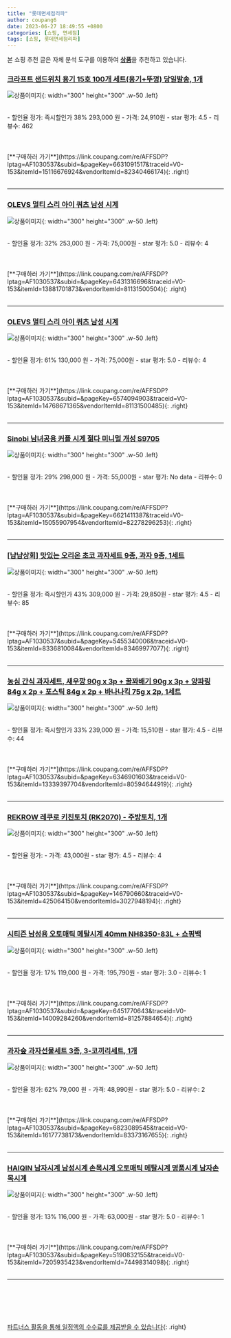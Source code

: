 ```yaml
---
title: "롯데면세점리파"
author: coupang6
date: 2023-06-27 18:49:55 +0800
categories: [쇼핑, 면세점]
tags: [쇼핑, 롯데면세점리파]
---
```


본 쇼핑 추천 글은 자체 분석 도구를 이용하여 [**상품**](https://link.coupang.com/a/bao1ui)을 추천하고 있습니다.

### [크라프트 샌드위치 용기 15호 100개 세트(용기+뚜껑) 당일발송, 1개](https://link.coupang.com/re/AFFSDP?lptag=AF1030537&subid=&pageKey=6631091517&traceid=V0-153&itemId=15116676924&vendorItemId=82340466174)

![상품이미지](https://thumbnail9.coupangcdn.com/thumbnails/remote/230x230ex/image/vendor_inventory/edd4/191ce889dd64226e1d9a94955a07a41f17f37b8a0b0583aedcb62ab517e4.jpg){: width="300" height="300" .w-50 .left}


<br>
- 할인율 정가: 즉시할인가 38%  293,000   원
- 가격: 24,910원
- star 평가: 4.5
- 리뷰수: 462
<br>
<br>
<br>
<br>
[**구매하러 가기**](https://link.coupang.com/re/AFFSDP?lptag=AF1030537&subid=&pageKey=6631091517&traceid=V0-153&itemId=15116676924&vendorItemId=82340466174){: .right}
<br>
<br>

---

### [OLEVS 멀티 스리 아이 쿼츠 남성 시계](https://link.coupang.com/re/AFFSDP?lptag=AF1030537&subid=&pageKey=6431316696&traceid=V0-153&itemId=13881701873&vendorItemId=81131500504)

![상품이미지](https://thumbnail7.coupangcdn.com/thumbnails/remote/230x230ex/image/vendor_inventory/2da0/9f2913bd533245a4c50bbddd83ff7aee9438be46b1c3ccb02ecb7244b44f.jpg){: width="300" height="300" .w-50 .left}


<br>
- 할인율 정가: 32%  253,000   원
- 가격: 75,000원
- star 평가: 5.0
- 리뷰수: 4
<br>
<br>
<br>
<br>
[**구매하러 가기**](https://link.coupang.com/re/AFFSDP?lptag=AF1030537&subid=&pageKey=6431316696&traceid=V0-153&itemId=13881701873&vendorItemId=81131500504){: .right}
<br>
<br>

---

### [OLEVS 멀티 스리 아이 쿼츠 남성 시계](https://link.coupang.com/re/AFFSDP?lptag=AF1030537&subid=&pageKey=6574094903&traceid=V0-153&itemId=14768671365&vendorItemId=81131500485)

![상품이미지](https://thumbnail10.coupangcdn.com/thumbnails/remote/230x230ex/image/vendor_inventory/ceea/b10fb6e3ad21f868753e2f3d18b780b74fbaf56b058ae1ef811dc5d04ca8.jpg){: width="300" height="300" .w-50 .left}


<br>
- 할인율 정가: 61%  130,000   원
- 가격: 75,000원
- star 평가: 5.0
- 리뷰수: 4
<br>
<br>
<br>
<br>
[**구매하러 가기**](https://link.coupang.com/re/AFFSDP?lptag=AF1030537&subid=&pageKey=6574094903&traceid=V0-153&itemId=14768671365&vendorItemId=81131500485){: .right}
<br>
<br>

---

### [Sinobi 남녀공용 커플 시계 젊다 미니멀 개성 S9705](https://link.coupang.com/re/AFFSDP?lptag=AF1030537&subid=&pageKey=6621411387&traceid=V0-153&itemId=15055907954&vendorItemId=82278296253)

![상품이미지](https://thumbnail9.coupangcdn.com/thumbnails/remote/230x230ex/image/vendor_inventory/1e51/9b737b644514aeeb265187d5f0c579f6c066b0262afa6e9b12fde20a0503.jpg){: width="300" height="300" .w-50 .left}


<br>
- 할인율 정가: 29%  298,000   원
- 가격: 55,000원
- star 평가: No data
- 리뷰수: 0
<br>
<br>
<br>
<br>
[**구매하러 가기**](https://link.coupang.com/re/AFFSDP?lptag=AF1030537&subid=&pageKey=6621411387&traceid=V0-153&itemId=15055907954&vendorItemId=82278296253){: .right}
<br>
<br>

---

### [[냠냠상회] 맛있는 오리온 초코 과자세트 9종, 과자 9종, 1세트](https://link.coupang.com/re/AFFSDP?lptag=AF1030537&subid=&pageKey=5455340006&traceid=V0-153&itemId=8336810084&vendorItemId=83469977077)

![상품이미지](https://thumbnail9.coupangcdn.com/thumbnails/remote/230x230ex/image/vendor_inventory/e65b/c2e83602502920498d21ebd01b4d9a3bfed3dcaea3a55c7978ab3bdbd1ed.jpg){: width="300" height="300" .w-50 .left}


<br>
- 할인율 정가: 즉시할인가 43%  309,000   원
- 가격: 29,850원
- star 평가: 4.5
- 리뷰수: 85
<br>
<br>
<br>
<br>
[**구매하러 가기**](https://link.coupang.com/re/AFFSDP?lptag=AF1030537&subid=&pageKey=5455340006&traceid=V0-153&itemId=8336810084&vendorItemId=83469977077){: .right}
<br>
<br>

---

### [농심 간식 과자세트, 새우깡 90g x 3p + 꿀꽈배기 90g x 3p + 양파링 84g x 2p + 포스틱 84g x 2p + 바나나킥 75g x 2p, 1세트](https://link.coupang.com/re/AFFSDP?lptag=AF1030537&subid=&pageKey=6346901603&traceid=V0-153&itemId=13339397704&vendorItemId=80594644919)

![상품이미지](https://thumbnail8.coupangcdn.com/thumbnails/remote/230x230ex/image/retail/images/5215617599612889-e3e27982-7c74-4429-990d-cda60e37ddf1.jpg){: width="300" height="300" .w-50 .left}


<br>
- 할인율 정가: 즉시할인가 33%  239,000   원
- 가격: 15,510원
- star 평가: 4.5
- 리뷰수: 44
<br>
<br>
<br>
<br>
[**구매하러 가기**](https://link.coupang.com/re/AFFSDP?lptag=AF1030537&subid=&pageKey=6346901603&traceid=V0-153&itemId=13339397704&vendorItemId=80594644919){: .right}
<br>
<br>

---

### [REKROW 레쿠로 키친토치 (RK2070) - 주방토치, 1개](https://link.coupang.com/re/AFFSDP?lptag=AF1030537&subid=&pageKey=146790660&traceid=V0-153&itemId=425064150&vendorItemId=3027948194)

![상품이미지](https://thumbnail9.coupangcdn.com/thumbnails/remote/230x230ex/image/vendor_inventory/images/2016/05/30/18/9/38c9e093-536f-4178-b398-d0b5a798a97a.jpg){: width="300" height="300" .w-50 .left}


<br>
- 할인율 정가: 
- 가격: 43,000원
- star 평가: 4.5
- 리뷰수: 4
<br>
<br>
<br>
<br>
[**구매하러 가기**](https://link.coupang.com/re/AFFSDP?lptag=AF1030537&subid=&pageKey=146790660&traceid=V0-153&itemId=425064150&vendorItemId=3027948194){: .right}
<br>
<br>

---

### [시티즌 남성용 오토매틱 메탈시계 40mm NH8350-83L + 쇼핑백](https://link.coupang.com/re/AFFSDP?lptag=AF1030537&subid=&pageKey=6451770643&traceid=V0-153&itemId=14009284260&vendorItemId=81257884654)

![상품이미지](https://thumbnail6.coupangcdn.com/thumbnails/remote/230x230ex/image/retail/images/2022/04/11/18/3/2957b5c6-ed05-47b6-bf04-cb3fc7cad21e.jpg){: width="300" height="300" .w-50 .left}


<br>
- 할인율 정가: 17%  119,000   원
- 가격: 195,790원
- star 평가: 3.0
- 리뷰수: 1
<br>
<br>
<br>
<br>
[**구매하러 가기**](https://link.coupang.com/re/AFFSDP?lptag=AF1030537&subid=&pageKey=6451770643&traceid=V0-153&itemId=14009284260&vendorItemId=81257884654){: .right}
<br>
<br>

---

### [과자숲 과자선물세트 3종, 3-코끼리세트, 1개](https://link.coupang.com/re/AFFSDP?lptag=AF1030537&subid=&pageKey=6823089545&traceid=V0-153&itemId=16177738173&vendorItemId=83373167655)

![상품이미지](https://thumbnail10.coupangcdn.com/thumbnails/remote/230x230ex/image/vendor_inventory/7e96/b3cb355f1d782f72304be601c52cd2c11cbcf81b921c62b002cfe16270cb.png){: width="300" height="300" .w-50 .left}


<br>
- 할인율 정가: 62%  79,000   원
- 가격: 48,990원
- star 평가: 5.0
- 리뷰수: 2
<br>
<br>
<br>
<br>
[**구매하러 가기**](https://link.coupang.com/re/AFFSDP?lptag=AF1030537&subid=&pageKey=6823089545&traceid=V0-153&itemId=16177738173&vendorItemId=83373167655){: .right}
<br>
<br>

---

### [HAIQIN 남자시계 남성시계 손목시계 오토매틱 메탈시계 명품시계 남자손목시계](https://link.coupang.com/re/AFFSDP?lptag=AF1030537&subid=&pageKey=5190832155&traceid=V0-153&itemId=7205935423&vendorItemId=74498314098)

![상품이미지](https://thumbnail9.coupangcdn.com/thumbnails/remote/230x230ex/image/vendor_inventory/0c6c/4aa26b7236e6ff2468e24e12aebe5e67f9752e750c48bed7219355919398.jpg){: width="300" height="300" .w-50 .left}


<br>
- 할인율 정가: 13%  116,000   원
- 가격: 63,000원
- star 평가: 5.0
- 리뷰수: 1
<br>
<br>
<br>
<br>
[**구매하러 가기**](https://link.coupang.com/re/AFFSDP?lptag=AF1030537&subid=&pageKey=5190832155&traceid=V0-153&itemId=7205935423&vendorItemId=74498314098){: .right}
<br>
<br>

---
<br><br><br><br><br> [파트너스 활동을 통해 일정액의 수수료를 제공받을 수 있습니다](https://link.coupang.com/a/bao1ui){: .right}